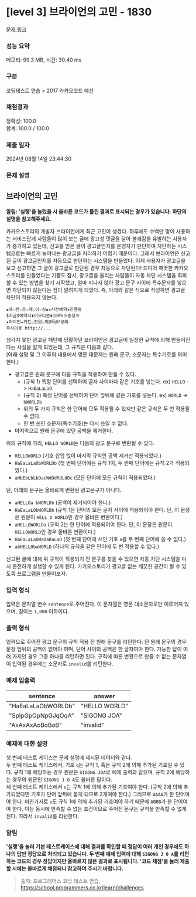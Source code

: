 # [level 3] 브라이언의 고민 - 1830 

[문제 링크](https://school.programmers.co.kr/learn/courses/30/lessons/1830#) 

### 성능 요약

메모리: 99.3 MB, 시간: 30.40 ms

### 구분

코딩테스트 연습 > 2017 카카오코드 예선

### 채점결과

정확성: 100.0<br/>합계: 100.0 / 100.0

### 제출 일자

2024년 08월 14일 23:44:30

### 문제 설명

<h2>브라이언의 고민</h2>

<p><strong>알림: '실행'을 눌렀을 시 올바른 코드가 틀린 결과로 표시되는 경우가 있습니다. 하단의 설명을 참고해주세요.</strong></p>

<p>카카오스토리의 개발자 브라이언에게 최근 고민이 생겼다. 하루에도 수백만 명이 사용하는 서비스답게 사람들이 많이 보는 글에 광고성 댓글을 달아 불쾌감을 유발하는 사용자가 증가하고 있는데, 신고를 받은 글이 광고글인지를 운영자가 판단하여 차단하는 시스템으로는 빠르게 늘어나는 광고글을 처리하기 어렵기 때문이다. 그래서 브라이언은 신고된 글이 광고글인지를 자동으로 판단하는 시스템을 만들었다. 이제 사용자가 광고글을 보고 신고하면 그 글이 광고글로 판단된 경우 자동으로 차단된다! 드디어 깨끗한 카카오스토리를 만들었다는 기쁨도 잠시, 광고글을 올리는 사람들이 자동 차단 시스템을 회피할 수 있는 방법을 찾기 시작했고, 얼마 지나지 않아 광고 문구 사이에 특수문자를 넣으면 차단되지 않는다는 점이 알려지게 되었다. 즉, 아래와 같은 식으로 작성하면 광고글 차단이 적용되지 않는다.</p>
<div class="highlight"><pre class="codehilite"><code>♚프☆렌☆즈☆레☆이☆싱♚★사전예약★진행중
$지금$예약시♜이모티콘♜100%※증정※
★라이언★카트♨전원♨획@득@기@회
즉시이동 http://...
</code></pre></div>
<p>생각지 못한 광고글 패턴에 당황하던 브라이언은 광고글이 일정한 규칙에 의해 만들어진다는 사실을 알게 되었는데, 그 규칙은 다음과 같다.<br>
(아래 설명 및 그 이후의 내용에서 영문 대문자는 원래 문구, 소문자는 특수기호를 의미한다.)</p>

<ul>
<li>광고글은 원래 문구에 다음 규칙을 적용하여 만들 수 있다.

<ul>
<li>(규칙 1) 특정 단어를 선택하여 글자 사이마다 같은 기호를 넣는다. ex) <code>HELLO</code> -&gt; <code>HaEaLaLaO</code></li>
<li>(규칙 2) 특정 단어를 선택하여 단어 앞뒤에 같은 기호를 넣는다. ex) <code>WORLD</code> -&gt; <code>bWORLDb</code></li>
<li>위의 두 가지 규칙은 한 단어에 모두 적용될 수 있지만 같은 규칙은 두 번 적용될 수 없다.</li>
<li>한 번 쓰인 소문자(특수기호)는 다시 쓰일 수 없다.</li>
</ul></li>
<li>마지막으로 원래 문구에 있던 공백을 제거한다.</li>
</ul>

<p>위의 규칙에 따라, <code>HELLO WORLD</code>는 다음의 광고 문구로 변환될 수 있다.</p>

<ul>
<li><code>HELLOWORLD</code> (기호 삽입 없이 마지막 규칙인 공백 제거만 적용되었다.)</li>
<li><code>HaEaLaLaObWORLDb</code> (첫 번째 단어에는 규칙 1이, 두 번째 단어에는 규칙 2가 적용되었다.)</li>
<li><code>aHbEbLbLbOacWdOdRdLdDc</code> (모든 단어에 모든 규칙이 적용되었다.)</li>
</ul>

<p>단, 아래의 문구는 올바르게 변환된 광고문구가 아니다.</p>

<ul>
<li><code>aHELLOa bWORLDb</code> (공백이 제거되어야 한다.)</li>
<li><code>HaEaLaLObWORLDb</code> (규칙 1은 단어의 모든 글자 사이에 적용되어야 한다. 단, 이 문장은 원문이 <code>HELL O WORLD</code>인 경우 올바른 변환이다.)</li>
<li><code>aHELLOWORLDa</code> (규칙 2는 한 단어에 적용되어야 한다. 단, 이 문장은 원문이 <code>HELLOWORLD</code>인 경우 올바른 변환이다.)</li>
<li><code>HaEaLaLaOWaOaRaLaD</code> (첫 번째 단어에 쓰인 기호 <code>a</code>를 두 번째 단어에 쓸 수 없다.)</li>
<li><code>abHELLObaWORLD</code> (하나의 규칙을 같은 단어에 두 번 적용할 수 없다.)</li>
</ul>

<p>신고된 글에 대해 위 규칙이 적용되기 전 문구를 찾을 수 있으면 자동 차단 시스템을 다시 온전하게 실행할 수 있게 된다. 카카오스토리가 광고글 없는 깨끗한 공간이 될 수 있도록 프로그램을 만들어보자.</p>

<h3>입력 형식</h3>

<p>입력은 문자열 변수 <code>sentence</code>로 주어진다. 이 문자열은 영문 대소문자로만 이루어져 있으며, 길이는 <code>1,000</code> 이하이다.</p>

<h3>출력 형식</h3>

<p>입력으로 주어진 광고 문구의 규칙 적용 전 원래 문구를 리턴한다. 단 원래 문구의 경우 문장 앞뒤의 공백이 없어야 하며, 단어 사이의 공백은 한 글자여야 한다. 가능한 답이 여러 가지인 경우 그중 하나를 리턴하면 된다. 규칙에 따른 변환으로 만들 수 없는 문자열이 입력된 경우에는 소문자로 <code>invalid</code>를 리턴한다.</p>

<h3>예제 입출력</h3>
<table class="table">
        <thead><tr>
<th>sentence</th>
<th>answer</th>
</tr>
</thead>
        <tbody><tr>
<td>"HaEaLaLaObWORLDb"</td>
<td>"HELLO WORLD"</td>
</tr>
<tr>
<td>"SpIpGpOpNpGJqOqA"</td>
<td>"SIGONG JOA"</td>
</tr>
<tr>
<td>"AxAxAxAoBoBoB"</td>
<td>"invalid"</td>
</tr>
</tbody>
      </table>
<h3>예제에 대한 설명</h3>

<p>첫 번째 테스트 케이스는 문제 설명에 제시된 데이터와 같다.<br>
두 번째 테스트 케이스에서, 기호 <code>q</code>는 규칙 1, 혹은 규칙 2에 의해 추가된 기호일 수 있다. 규칙 1에 해당하는 경우 원문은 <code>SIGONG JOA</code>로 예제 출력과 같으며, 규칙 2에 해당하는 경우의 원문인 <code>SIGONG J O A</code>도 올바른 답이다.<br>
세 번째 테스트 케이스에서 <code>x</code>는 규칙 1에 의해 추가된 기호여야 한다. (규칙 2에 의해 추가되었다면 기호가 단어 앞뒤에 붙게 되므로 2개여야 한다.) 그러므로 <code>AAAA</code>가 한 단어여야 한다. 마찬가지로 <code>o</code>도 규칙 1에 의해 추가된 기호여야 하기 때문에 <code>ABBB</code>가 한 단어여야 한다. 이는 동시에 만족할 수 없는 조건이므로 주어진 문구는 규칙을 만족할 수 없게 된다. 따라서 <code>invalid</code>를 리턴한다.</p>

<h3>알림</h3>

<p><strong>'실행'을 눌러 기본 테스트케이스에 대해 결과를 확인할 때 정답이 여러 개인 경우에도 하나의 답만 정답으로 처리되고 있습니다. 두 번째 예제 입력에 대해 <code>SIGONG J O A</code>를 리턴하는 코드의 경우 정답이지만 올바르지 않은 결과로 표시됩니다. '코드 채점'을 눌러 제출할 시에는 올바르게 채점되니 참고하여 주시기 바랍니다.</strong></p>


> 출처: 프로그래머스 코딩 테스트 연습, https://school.programmers.co.kr/learn/challenges